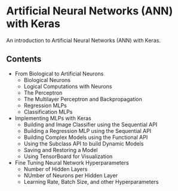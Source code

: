 # Artificial Neural Networks (ANN) with Keras
An introduction to Artificial Neural Networks (ANN) with Keras.

## Contents
* From Biological to Artificial Neurons
  * Biological Neurons
  * Logical Computations with Neurons
  * The Perceptron
  * The Multilayer Perceptron and Backpropagation
  * Regression MLPs
  * Classification MLPs
* Implementing MLPs with Keras
  * Building and Image Classifier using the Sequential API
  * Building a Regression MLP using the Sequential API
  * Building Complex Models using the Functional API
  * Using the Subclass API to build Dynamic Models
  * Saving and Restoring a Model
  * Using TensorBoard for Visualization
* Fine Tuning Neural Network Hyperparameters
  * Number of Hidden Layers
  * NUmber of Neurons per Hidden Layer
  * Learning Rate, Batch Size, and other Hyperparameters
